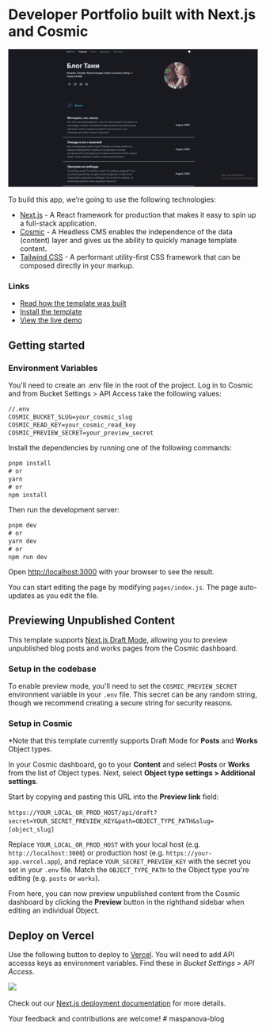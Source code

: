 # Developer Portfolio built with Next.js and Cosmic

![Screenshot of the Cosmic Developer Porfolio application template](/public/images/dev-portfolio.png)

To build this app, we’re going to use the following technologies:

- [Next.js](https://nextjs.org/docs) - A React framework for production that makes it easy to spin up a full-stack application.
- [Cosmic](https://www.cosmicjs.com/) - A Headless CMS enables the independence of the data (content) layer and gives us the ability to quickly manage template content.
- [Tailwind CSS](https://tailwindcss.com/) - A performant utility-first CSS framework that can be composed directly in your markup.

### Links

- [Read how the template was built](https://www.cosmicjs.com/blog/creating-a-developer-portfolio-with-nextjs-and-cosmic)
- [Install the template](https://www.cosmicjs.com/marketplace/templates/developer-portfolio)
- [View the live demo](https://nextjs-developer-portfolio-cms.vercel.app/)

## Getting started

### Environment Variables

You'll need to create an .env file in the root of the project. Log in to Cosmic and from Bucket Settings > API Access take the following values:

```
//.env
COSMIC_BUCKET_SLUG=your_cosmic_slug
COSMIC_READ_KEY=your_cosmic_read_key
COSMIC_PREVIEW_SECRET=your_preview_secret
```

Install the dependencies by running one of the following commands:

```
pnpm install
# or
yarn
# or
npm install
```

Then run the development server:

```
pnpm dev
# or
yarn dev
# or
npm run dev
```

Open [http://localhost:3000](http://localhost:3000) with your browser to see the result.

You can start editing the page by modifying `pages/index.js`. The page auto-updates as you edit the file.

## Previewing Unpublished Content

This template supports [Next.js Draft Mode](https://nextjs.org/docs/app/building-your-application/configuring/draft-mode), allowing you to preview unpublished blog posts and works pages from the Cosmic dashboard.

### Setup in the codebase

To enable preview mode, you'll need to set the `COSMIC_PREVIEW_SECRET` environment variable in your `.env` file. This secret can be any random string, though we recommend creating a secure string for security reasons.

### Setup in Cosmic

\*Note that this template currently supports Draft Mode for **Posts** and **Works** Object types.

In your Cosmic dashboard, go to your **Content** and select **Posts** or **Works** from the list of Object types. Next, select **Object type settings > Additional settings**.

Start by copying and pasting this URL into the **Preview link** field:

`https://YOUR_LOCAL_OR_PROD_HOST/api/draft?secret=YOUR_SECRET_PREVIEW_KEY&path=OBJECT_TYPE_PATH&slug=[object_slug]`

Replace `YOUR_LOCAL_OR_PROD_HOST` with your local host (e.g. `http://localhost:3000`) or production host (e.g. `https://your-app.vercel.app`), and replace `YOUR_SECRET_PREVIEW_KEY` with the secret you set in your `.env` file. Match the `OBJECT_TYPE_PATH` to the Object type you're editing (e.g. `posts` or `works`).

From here, you can now preview unpublished content from the Cosmic dashboard by clicking the **Preview** button in the righthand sidebar when editing an individual Object.

## Deploy on Vercel

<p>Use the following button to deploy to <a href="https://vercel.com/" rel="noopener noreferrer" target="_blank">Vercel</a>. You will need to add API accesss keys as environment variables. Find these in <em>Bucket Settings &gt; API Access</em>.</p>
<p>
<a href="https://vercel.com/new/clone?env=COSMIC_BUCKET_SLUG%2CCOSMIC_READ_KEY%2CCOSMIC_PREVIEW_SECRET&repository-url=https%3A%2F%2Fgithub.com%2Fcosmicjs%2Fnextjs-developer-portfolio%2Ftree%2Fapi-v3" rel="noopener noreferrer" target="_blank"><img src="https://cdn.cosmicjs.com/d3f0d5e0-c064-11ea-9a05-6f8a16b0b14c-deploy-to-vercel.svg" style="width: 100px;" class="fr-fic fr-dib fr-fil"></a>
</p>

Check out our [Next.js deployment documentation](https://nextjs.org/docs/deployment) for more details.

Your feedback and contributions are welcome!
#   m a s p a n o v a - b l o g 
 
 